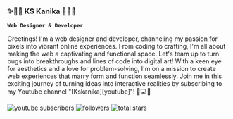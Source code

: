 ### ✨🧚‍♀️ KS Kanika 🧚‍♀✨

**`Web Designer & Developer`**

Greetings! I'm a web designer and developer, channeling my passion for pixels into vibrant online experiences. From coding to crafting, I'm all about making the web a captivating and functional space. Let's team up to turn bugs into breakthroughs and lines of code into digital art! With a keen eye for aesthetics and a love for problem-solving, I'm on a mission to create web experiences that marry form and function seamlessly. Join me in this exciting journey of turning ideas into interactive realities by subscribing to my Youtube channel "[Kskanika][youtube]"!  🎨💻🚀

<p align="left">
  <a href= "https://www.youtube.com/channel/UCOCOYTPitA8qlYJ1REbRoXA">
    <img alt ="youtube subscribers" title="Subscribe to my Youtube Channel" src="https://custom-icon-badges.demolab.com/youtube/channel/subscribers/UC2WHjPDvbE6O328n17ZGcfg?color=%23E05D44&label=SUBSCRIBE&logo=video&logoClor=white&style=for-the-badge&labelColor=CE4630"/></a>
  <a href="https://www.youtube.com/kskanika">
    <a href="https://github.com/Kskanika?tab=followers">
      <img alt = "followers" title= "Followe me on Github" src="https://custom-icon-badges.demolab.com/github/followers/Kskanika?color=236ad3&labelColor=1155ba&style=for-the-badge&logo=person-add&label=Follow&logocolor=white"/></a>
    <a href="https://github.com/KsKanika?tab=resporitories&sort=stargazers">
      <img alt="total stars" title="Total stars on Github" src ="https://custom-icon-badges.demolab.com/github/stars/KsKanika?color=55960c&style=for-the-badge&labelColor=488207&logo=star"/></a>
  </p>
<!--
**KsKanika/KsKanika** is a ✨ _special_ ✨ repository because its `README.md` (this file) appears on your GitHub profile.

Here are some ideas to get you started:
<p align="left">

- 🔭 I’m currently working on ...
- 🌱 I’m currently learning ...
- 👯 I’m looking to collaborate on ...
- 🤔 I’m looking for help with ...
- 💬 Ask me about ...
- 📫 How to reach me: ...
- 😄 Pronouns: ...
- ⚡ Fun fact: ...
-->
